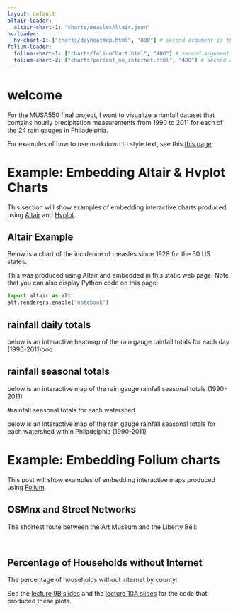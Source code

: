 ```yaml
---
layout: default
altair-loader:
  altair-chart-1: "charts/measlesAltair.json"
hv-loader:
  hv-chart-1: ["charts/dayheatmap.html", "800"] # second argument is the desired height
folium-loader:
  folium-chart-1: ["charts/foliumChart.html", "400"] # second argument is the desired height
  folium-chart-2: ["charts/percent_no_internet.html", "400"] # second argument is the desired height
---
```


# welcome

For the MUSA550 final project, I want to visualize a rianfall dataset that contains hourly precipitation measurements from 1990 to 2011 for each of the 24 rain gauges in Philadelphia. 

For examples of how to use markdown to style text, see this [this page](./another-page.html).

# Example: Embedding Altair & Hvplot Charts

This section will show examples of embedding interactive charts produced using [Altair](https://altair-viz.github.io) and [Hvplot](https://hvplot.pyviz.org/).

## Altair Example

Below is a chart of the incidence of measles since 1928 for the 50 US states.

<div id="altair-chart-1"></div>

This was produced using Altair and embedded in this static web page. Note that you can also display Python code on this page:

```python
import altair as alt
alt.renderers.enable('notebook')
```

## rainfall daily totals 

below is an interactive heatmap of the rain gauge rainfall totals for each day (1990-2011)ooo

<div id="hv-chart-1"></div>

## rainfall seasonal totals 

below is an interactive map of the rain gauge rainfall seasonal totals (1990-2011)

<div id="hv-rain-map-1"></div>

#rainfall seasonal totals for each watershed

below is an interactive map of the rain gauge rainfall seasonal totals for each watershed within Philadelphia (1990-2011)

<div id="hv-watershed-map-1"></div>

# Example: Embedding Folium charts

This post will show examples of embedding interactive maps produced using [Folium](https://github.com/python-visualization/folium).

## OSMnx and Street Networks

The shortest route between the Art Museum and the Liberty Bell:

<div id="folium-chart-1"></div>

<br/>

## Percentage of Households without Internet

The percentage of households without internet by county:

<div id="folium-chart-2"></div>

See the [lecture 9B slides](https://musa-550-fall-2021.github.io/slides/lecture-9B.html) and the [lecture 10A slides](https://musa-550-fall-2021.github.io/slides/lecture-10A.html) for the code that produced these plots.


